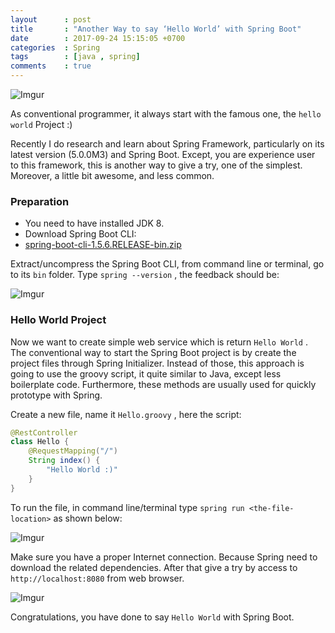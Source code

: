 ```yaml
---
layout      : post
title       : "Another Way to say ‘Hello World’ with Spring Boot"
date        : 2017-09-24 15:15:05 +0700
categories  : Spring
tags        : [java , spring]
comments    : true
---
```

![Imgur](https://i.imgur.com/c5oud26.jpg)

As conventional programmer, it always start with the famous one, the `hello world` Project :)

Recently I do research and learn about Spring Framework, particularly on its latest version (5.0.0M3) and Spring Boot. Except, you are experience user to this framework, this is another way to give a try, one of the simplest. Moreover, a little bit awesome, and less common.

### Preparation

- You need to have installed JDK 8.
- Download Spring Boot CLI:
- [spring-boot-cli-1.5.6.RELEASE-bin.zip](http://repo.spring.io/release/org/springframework/boot/spring-boot-cli/1.5.6.RELEASE/spring-boot-cli-1.5.6.RELEASE-bin.zip)

Extract/uncompress the Spring Boot CLI, from command line or terminal, go to its `bin` folder. Type `spring --version` , the feedback should be:

![Imgur](https://i.imgur.com/CkVEetB.png)

### Hello World Project

Now we want to create simple web service which is return `Hello World` . The conventional way to start the Spring Boot project is by create the project files through Spring Initializer. Instead of those, this approach is going to use the groovy script, it quite similar to Java, except less boilerplate code. Furthermore, these methods are usually used for quickly prototype with Spring.

Create a new file, name it `Hello.groovy` , here the script:

```java
@RestController
class Hello {
    @RequestMapping("/")
    String index() {
        "Hello World :)"
    }
}
```

To run the file, in command line/terminal type `spring run <the-file-location>` as shown below:

![Imgur](https://i.imgur.com/5a5iWCM.png)

Make sure you have a proper Internet connection. Because Spring need to download the related dependencies. After that give a try by access to `http://localhost:8080` from web browser.

![Imgur](https://i.imgur.com/33DTwq1.png)

Congratulations, you have done to say `Hello World` with Spring Boot.
